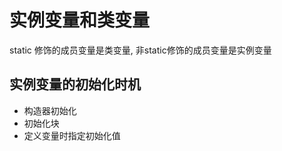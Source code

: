 # 实例变量和类变量

static 修饰的成员变量是类变量, 非static修饰的成员变量是实例变量


## 实例变量的初始化时机

+ 构造器初始化
+ 初始化块
+ 定义变量时指定初始化值

